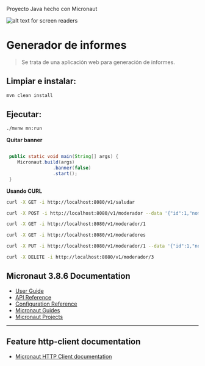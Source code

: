 Proyecto Java hecho con Micronaut


![alt text for screen readers](https://blogger.googleusercontent.com/img/b/R29vZ2xl/AVvXsEikHlXm4LBeYK7Vl0wmrRSE3hnI314UfSJJSEYkM1hnD-A5uJCT0QNE_O7csGwBFcD7Oc68dG1jlucp-xT6mp74_d8IhiAWL43DCqaQIXjAxssaAUG1nNpZ0_WEcO-Xvkj2v_SEY58T3cgmUFoxrh7rGnvreUyrWLXfRmHE6dSnvs_tqWeNg2U1Vlw0/s450/Sin%20t%C3%ADtulo-1.png "Esto es un texto cualquiera")

# Generador de informes
>Se trata de una aplicación web para generación de informes.

## Limpiar e instalar:
```bash
mvn clean install
```

## Ejecutar:
```bash
./mvnw mn:run
```

**Quitar banner**
```java

 public static void main(String[] args) {
    Micronaut.build(args)
                 .banner(false)
                 .start();
 }

```

**Usando CURL**
```bash
curl -X GET -i http://localhost:8080/v1/saludar
```

```bash
curl -X POST -i http://localhost:8080/v1/moderador --data '{"id":1,"nombre":"Fernando","clave":""}' -H 'Content-Type: application/json'
```

```bash
curl -X GET -i http://localhost:8080/v1/moderador/1
```

```bash
curl -X GET -i http://localhost:8080/v1/moderadores
```

```bash
curl -X PUT -i http://localhost:8080/v1/moderador/1 --data '{"id":1,"nombre":"Fernando","clave":"756454"}' -H 'Content-Type: application/json'
```

```bash
curl -X DELETE -i http://localhost:8080/v1/moderador/3
```


## Micronaut 3.8.6 Documentation
- [User Guide](https://docs.micronaut.io/3.8.6/guide/index.html)
- [API Reference](https://docs.micronaut.io/3.8.6/api/index.html)
- [Configuration Reference](https://docs.micronaut.io/3.8.6/guide/configurationreference.html)
- [Micronaut Guides](https://guides.micronaut.io/index.html)
- [Micronaut Projects](https://github.com/micronaut-projects)
---

## Feature http-client documentation
- [Micronaut HTTP Client documentation](https://docs.micronaut.io/latest/guide/index.html#httpClient)


